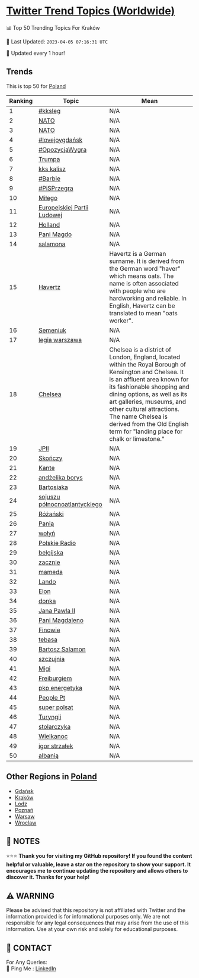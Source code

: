 [Twitter Trend Topics (Worldwide)](https://github.com/ErcinDedeoglu/Twitter-Trend-Topics)
==========


📊 Top 50 Trending Topics For Kraków

📆 Last Updated: `2023-04-05 07:16:31 UTC`

🔧 Updated every 1 hour!


## Trends

This is top 50 for [Poland](</Poland>)

| Ranking | Topic | Mean |
| ------- | ------------ | ------------ |
| 1 | [#kksleg](http://twitter.com/search?q=%23kksleg) | N/A |
| 2 | [NATO](http://twitter.com/search?q=NATO) | N/A |
| 3 | [NATO](http://twitter.com/search?q=NATO) | N/A |
| 4 | [#lovejoygdańsk](http://twitter.com/search?q=%23lovejoygda%c5%84sk) | N/A |
| 5 | [#OpozycjaWygra](http://twitter.com/search?q=%23OpozycjaWygra) | N/A |
| 6 | [Trumpa](http://twitter.com/search?q=Trumpa) | N/A |
| 7 | [kks kalisz](http://twitter.com/search?q=kks+kalisz) | N/A |
| 8 | [#Barbie](http://twitter.com/search?q=%23Barbie) | N/A |
| 9 | [#PiSPrzegra](http://twitter.com/search?q=%23PiSPrzegra) | N/A |
| 10 | [Miłego](http://twitter.com/search?q=Mi%c5%82ego) | N/A |
| 11 | [Europejskiej Partii Ludowej](http://twitter.com/search?q=Europejskiej+Partii+Ludowej) | N/A |
| 12 | [Holland](http://twitter.com/search?q=Holland) | N/A |
| 13 | [Pani Magdo](http://twitter.com/search?q=Pani+Magdo) | N/A |
| 14 | [salamona](http://twitter.com/search?q=salamona) | N/A |
| 15 | [Havertz](http://twitter.com/search?q=Havertz) | Havertz is a German surname. It is derived from the German word "haver" which means oats. The name is often associated with people who are hardworking and reliable. In English, Havertz can be translated to mean "oats worker". |
| 16 | [Semeniuk](http://twitter.com/search?q=Semeniuk) | N/A |
| 17 | [legia warszawa](http://twitter.com/search?q=legia+warszawa) | N/A |
| 18 | [Chelsea](http://twitter.com/search?q=Chelsea) | Chelsea is a district of London, England, located within the Royal Borough of Kensington and Chelsea. It is an affluent area known for its fashionable shopping and dining options, as well as its art galleries, museums, and other cultural attractions. The name Chelsea is derived from the Old English term for "landing place for chalk or limestone." |
| 19 | [JPII](http://twitter.com/search?q=JPII) | N/A |
| 20 | [Skończy](http://twitter.com/search?q=Sko%c5%84czy) | N/A |
| 21 | [Kante](http://twitter.com/search?q=Kante) | N/A |
| 22 | [andżelika borys](http://twitter.com/search?q=and%c5%bcelika+borys) | N/A |
| 23 | [Bartosiaka](http://twitter.com/search?q=Bartosiaka) | N/A |
| 24 | [sojuszu północnoatlantyckiego](http://twitter.com/search?q=sojuszu+p%c3%b3%c5%82nocnoatlantyckiego) | N/A |
| 25 | [Różański](http://twitter.com/search?q=R%c3%b3%c5%bca%c5%84ski) | N/A |
| 26 | [Panią](http://twitter.com/search?q=Pani%c4%85) | N/A |
| 27 | [wołyń](http://twitter.com/search?q=wo%c5%82y%c5%84) | N/A |
| 28 | [Polskie Radio](http://twitter.com/search?q=Polskie+Radio) | N/A |
| 29 | [belgijska](http://twitter.com/search?q=belgijska) | N/A |
| 30 | [zacznie](http://twitter.com/search?q=zacznie) | N/A |
| 31 | [mameda](http://twitter.com/search?q=mameda) | N/A |
| 32 | [Lando](http://twitter.com/search?q=Lando) | N/A |
| 33 | [Elon](http://twitter.com/search?q=Elon) | N/A |
| 34 | [donka](http://twitter.com/search?q=donka) | N/A |
| 35 | [Jana Pawła II](http://twitter.com/search?q=Jana+Paw%c5%82a+II) | N/A |
| 36 | [Pani Magdaleno](http://twitter.com/search?q=Pani+Magdaleno) | N/A |
| 37 | [Finowie](http://twitter.com/search?q=Finowie) | N/A |
| 38 | [tebasa](http://twitter.com/search?q=tebasa) | N/A |
| 39 | [Bartosz Salamon](http://twitter.com/search?q=Bartosz+Salamon) | N/A |
| 40 | [szczujnia](http://twitter.com/search?q=szczujnia) | N/A |
| 41 | [Migi](http://twitter.com/search?q=Migi) | N/A |
| 42 | [Freiburgiem](http://twitter.com/search?q=Freiburgiem) | N/A |
| 43 | [pkp energetyka](http://twitter.com/search?q=pkp+energetyka) | N/A |
| 44 | [People Pt](http://twitter.com/search?q=People+Pt) | N/A |
| 45 | [super polsat](http://twitter.com/search?q=super+polsat) | N/A |
| 46 | [Turyngii](http://twitter.com/search?q=Turyngii) | N/A |
| 47 | [stolarczyka](http://twitter.com/search?q=stolarczyka) | N/A |
| 48 | [Wielkanoc](http://twitter.com/search?q=Wielkanoc) | N/A |
| 49 | [igor strzałek](http://twitter.com/search?q=igor+strza%c5%82ek) | N/A |
| 50 | [albanią](http://twitter.com/search?q=albani%c4%85) | N/A |



## Other Regions in [Poland](</Poland>)

* [Gdańsk](</Poland/Gdańsk.md>)
* [Kraków](</Poland/Kraków.md>)
* [Lodz](</Poland/Lodz.md>)
* [Poznań](</Poland/Poznań.md>)
* [Warsaw](</Poland/Warsaw.md>)
* [Wroclaw](</Poland/Wroclaw.md>)



## 📝 NOTES

⭐⭐⭐ **Thank you for visiting my GitHub repository! If you found the content helpful or valuable, leave a star on the repository to show your support. It encourages me to continue updating the repository and allows others to discover it. Thanks for your help!**


## ⚠️ WARNING

Please be advised that this repository is not affiliated with Twitter and the information provided is for informational purposes only. We are not responsible for any legal consequences that may arise from the use of this information. Use at your own risk and solely for educational purposes.


## 📨 CONTACT

 For Any Queries:  
            🏓 Ping Me : [LinkedIn](https://www.linkedin.com/in/ercindedeoglu/)
